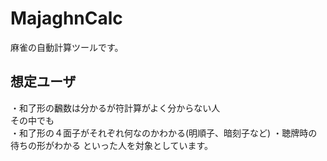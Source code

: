 # MajaghnCalc
麻雀の自動計算ツールです。

## 想定ユーザ
  ・和了形の飜数は分かるが符計算がよく分からない人  
  その中でも  
  ・和了形の４面子がそれぞれ何なのかわかる(明順子、暗刻子など)
  ・聴牌時の待ちの形がわかる
  といった人を対象としています。
